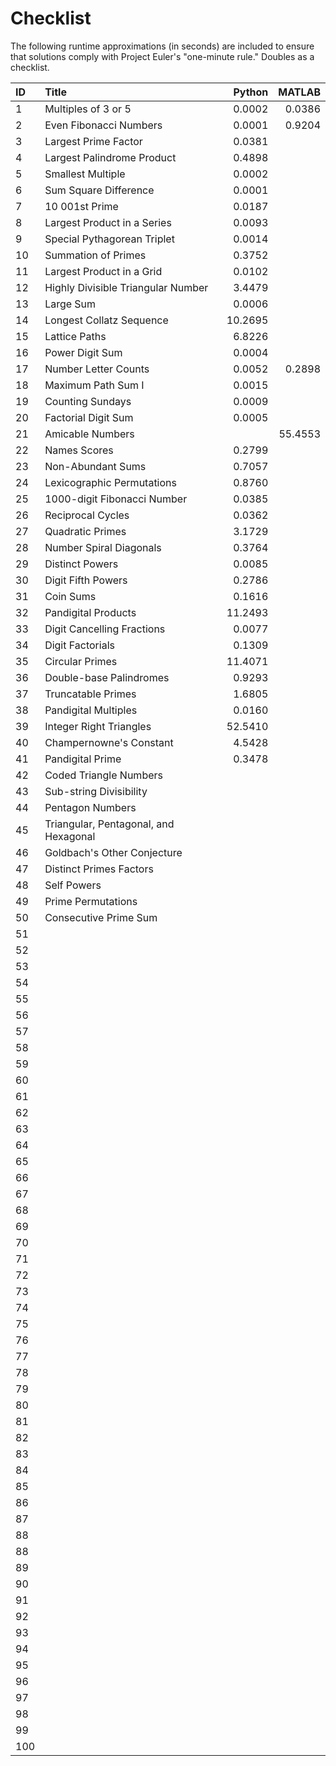 # Checklist
The following runtime approximations (in seconds) are included to ensure that solutions comply with Project Euler's "one-minute rule." Doubles as a checklist.

| ID | Title | Python | MATLAB |
| :--- | :--- | ---: | ---: |
| 1 |	Multiples of 3 or 5                           | 0.0002 | 0.0386 | |
| 2 | Even Fibonacci Numbers                        | 0.0001 | 0.9204 | |
| 3 | Largest Prime Factor                          | 0.0381 | | |
| 4 |	Largest Palindrome Product                    | 0.4898 | | |
| 5 | Smallest Multiple                             | 0.0002 | | |
| 6 |	Sum Square Difference                         | 0.0001 | | |
| 7 | 10 001st Prime                                | 0.0187 | | |
| 8 | Largest Product in a Series                   | 0.0093 | | |
| 9 | Special Pythagorean Triplet                   | 0.0014 | | |
| 10 | Summation of Primes                          | 0.3752 | | |
| 11 | Largest Product in a Grid                    | 0.0102 | | |
| 12 | Highly Divisible Triangular Number           | 3.4479 | | |
| 13 | Large Sum                                    | 0.0006 | | |
| 14 | Longest Collatz Sequence                     | 10.2695 | | |
| 15 | Lattice Paths                                | 6.8226 | | |
| 16 | Power Digit Sum                              | 0.0004 | | |
| 17 | Number Letter Counts                         | 0.0052 | 0.2898 | |
| 18 | Maximum Path Sum I                           | 0.0015 | | |
| 19 | Counting Sundays                             | 0.0009 | | |
| 20 | Factorial Digit Sum                          | 0.0005 | | |
| 21 | Amicable Numbers                             | | 55.4553 | |
| 22 | Names Scores                                 | 0.2799 | | |
| 23 | Non-Abundant Sums                            | 0.7057 | | |
| 24 | Lexicographic Permutations                   | 0.8760 | | |
| 25 | 1000-digit Fibonacci Number                  | 0.0385 | | |
| 26 | Reciprocal Cycles                            | 0.0362 | | |
| 27 | Quadratic Primes                             | 3.1729 | | |
| 28 | Number Spiral Diagonals                      | 0.3764 | | |
| 29 | Distinct Powers                              | 0.0085 | | |
| 30 | Digit Fifth Powers                           | 0.2786 | | |
| 31 | Coin Sums                                    | 0.1616 | | |
| 32 | Pandigital Products                          | 11.2493 | | |
| 33 | Digit Cancelling Fractions                   | 0.0077 | | |
| 34 | Digit Factorials                             | 0.1309 | | |
| 35 | Circular Primes                              | 11.4071 | | |
| 36 | Double-base Palindromes                      | 0.9293 | | |
| 37 | Truncatable Primes                           | 1.6805 | | | 
| 38 | Pandigital Multiples                         | 0.0160 | | |
| 39 | Integer Right Triangles                      | 52.5410 | | |
| 40 | Champernowne's Constant                      | 4.5428 | | |
| 41 | Pandigital Prime                             | 0.3478 | | |
| 42 | Coded Triangle Numbers                       | | | |
| 43 | Sub-string Divisibility                      | | | |
| 44 | Pentagon Numbers                             | | | |
| 45 | Triangular, Pentagonal, and Hexagonal        | | | |
| 46 | Goldbach's Other Conjecture                  | | | |
| 47 | Distinct Primes Factors                      | | | |
| 48 | Self Powers                                  | | | |
| 49 | Prime Permutations                           | | | |
| 50 | Consecutive Prime Sum                        | | | |
| 51 |                                              | | | |
| 52 |                                              | | | |
| 53 |                                              | | | |
| 54 |                                              | | | |
| 55 |                                              | | | |
| 56 |                                              | | | |
| 57 |                                              | | | |
| 58 |                                              | | | |
| 59 |                                              | | | |
| 60 |                                              | | | |
| 61 |                                              | | | |
| 62 |                                              | | | |
| 63 |                                              | | | |
| 64 |                                              | | | |
| 65 |                                              | | | |
| 66 |                                              | | | |
| 67 |                                              | | | |
| 68 |                                              | | | |
| 69 |                                              | | | |
| 70 |                                              | | | |
| 71 |                                              | | | |
| 72 |                                              | | | |
| 73 |                                              | | | |
| 74 |                                              | | | |
| 75 |                                              | | | |
| 76 |                                              | | | |
| 77 |                                              | | | |
| 78 |                                              | | | |
| 79 |                                              | | | |
| 80 |                                              | | | |
| 81 |                                              | | | |
| 82 |                                              | | | |
| 83 |                                              | | | |
| 84 |                                              | | | |
| 85 |                                              | | | |
| 86 |                                              | | | |
| 87 |                                              | | | |
| 88 |                                              | | | |
| 88 |                                              | | | |
| 89 |                                              | | | |
| 90 |                                              | | | |
| 91 |                                              | | | |
| 92 |                                              | | | |
| 93 |                                              | | | |
| 94 |                                              | | | |
| 95 |                                              | | | |
| 96 |                                              | | | |
| 97 |                                              | | | |
| 98 |                                              | | | |
| 99 |                                              | | | |
| 100 |                                              | | | |
